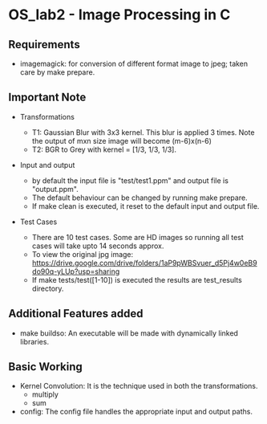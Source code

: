 # OS_lab2 - Image Processing in C

## Requirements
  - imagemagick: for conversion of different format image to jpeg; taken care by make prepare.

## Important Note
 - Transformations
   - T1: Gaussian Blur with 3x3 kernel. This blur is applied 3 times. Note the output of mxn size image will become (m-6)x(n-6)
   - T2: BGR to Grey with kernel = [1/3, 1/3, 1/3].
   
 - Input and output
   - by default the input file is "test/test1.ppm" and output file is "output.ppm".
   - The default behaviour can be changed by running make prepare.
   - If make clean is executed, it reset to the default input and output file.
  
 - Test Cases
    - There are 10 test cases. Some are HD images so running all test cases will take upto 14 seconds approx.
    - To view the original jpg image: https://drive.google.com/drive/folders/1aP9pWBSvuer_d5Pj4w0eB9do90q-yLUp?usp=sharing
    - If make tests/test([1-10]) is executed the results are test_results directory.

## Additional Features added
 - make buildso: An executable will be made with dynamically linked libraries.
 
## Basic Working
  - Kernel Convolution: It is the technique used in both the transformations.
    - multiply
    - sum
  - config: The config file handles the appropriate input and output paths.

